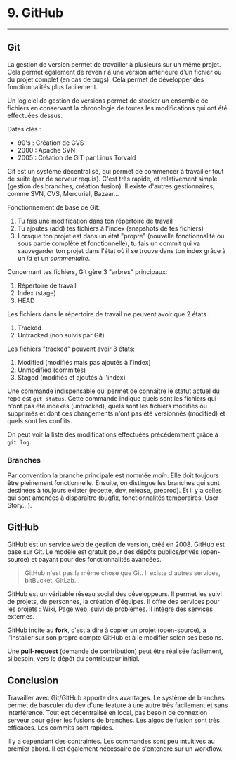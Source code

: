 # 9. GitHub

---

## Git

La gestion de version permet de travailler à plusieurs sur un même projet. Cela permet également de revenir à une version antérieure d'un fichier ou du projet complet (en cas de bugs). Cela permet de développer des fonctionnalités plus facilement.

Un logiciel de gestion de versions permet de stocker un ensemble de fichiers en conservant la chronologie de toutes les modifications qui ont été effectuées dessus.

Dates clés :
* 90's : Création de CVS
* 2000 : Apache SVN
* 2005 : Création de GIT par Linus Torvald

Git est un système décentralisé, qui permet de commencer à travailler tout de suite (par de serveur requis). C'est très rapide, et relativement simple (gestion des branches, création fusion). Il existe d'autres gestionnaires, comme SVN, CVS, Mercurial, Bazaar...

Fonctionnement de base de Git:
1. Tu fais une modification dans ton répertoire de travail
2. Tu ajoutes (add) tes fichiers à l'index (snapshots de tes fichiers)
3. Lorsque ton projet est dans un état "propre" (nouvelle fonctionnalité ou sous partie complète et fonctionnelle), tu fais un commit qui va sauvegarder ton projet dans l'état où il se trouve dans ton index grâce à un *id* et un *commentaire*.

Concernant tes fichiers, Git gère 3 "arbres" principaux:
1. Répertoire de travail
2. Index (stage)
3. HEAD

Les fichiers dans le répertoire de travail ne peuvent avoir que 2 états :
1. Tracked
2. Untracked (non suivis par Git)

Les fichiers "tracked" peuvent avoir 3 états:
1. Modified (modifiés mais pas ajoutés à l'index)
2. Unmodified (commités)
3. Staged (modifiés et ajoutés à l'index)

Une commande indispensable qui permet de connaître le statut actuel du repo est `git status`. Cette commande indique quels sont les fichiers qui n'ont pas été indéxés (untracked), quels sont les fichiers modifiés ou supprimés et dont ces changements n'ont pas été versionnés (modified) et quels sont les conflits.

On peut voir la liste des modifications effectuées précédemment grâce à `git log`.

### Branches

Par convention la branche principale est nommée *main*. Elle doit toujours être pleinement fonctionnelle. Ensuite, on distingue les branches qui sont destinées à toujours exister (recette, dev, release, preprod). Et il y a celles qui sont amenées à disparaître (bugfix, fonctionnalités temporaires, User Story...).

## GitHub

GitHub est un service web de gestion de version, créé en 2008. GitHub est basé sur Git. Le modèle est gratuit pour des dépôts publics/privés (open-source) et payant pour des fonctionnalités avancées.

> GitHub n'est pas la même chose que Git. Il existe d'autres services, bitBucket, GitLab...

GitHub est un véritable réseau social des développeurs. Il permet les suivi de projets, de personnes, la création d'équipes. Il offre des services pour les projets : Wiki, Page web, suivi de problèmes. Il intègre des services externes.

GitHub incite au **fork**, c'est à dire à copier un projet (open-source), à l'installer sur son propre compte GitHub et à le modifier selon ses besoins.

Une **pull-request** (demande de contribution) peut être réalisée facilement, si besoin, vers le dépôt du contributeur initial.

## Conclusion

Travailler avec Git/GitHub apporte des avantages. Le système de branches permet de basculer du dev d'une feature à une autre très facilement et sans interférence. Tout est décentralisé en local, pas besoin de connexion serveur pour gérer les fusions de branches. Les algos de fusion sont très efficaces. Les commits sont rapides. 

Il y a cependant des contraintes. Les commandes sont peu intuitives au premier abord. Il est également nécessaire de s'entendre sur un workflow.
